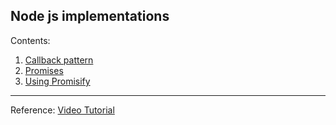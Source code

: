 ## Node js implementations

Contents:

1. [Callback pattern](callback.js)
2. [Promises](promises.js)
3. [Using Promisify](promisify.js)

---

Reference: [Video Tutorial](https://www.youtube.com/watch?v=xSmcD48FxFE&list=PLfiFyFs7K9szsv4Mz11bFzfhyOAjMHEbd)
